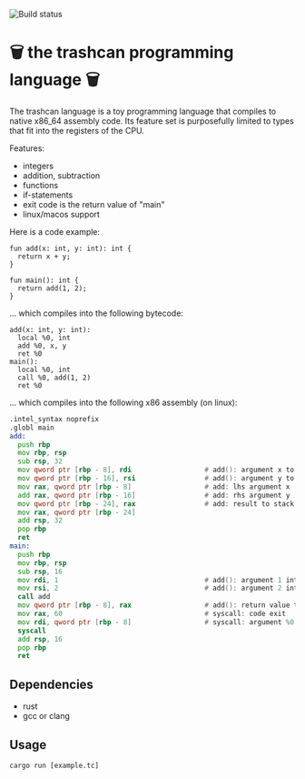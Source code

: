 ![Build status](https://github.com/helmutschneider/trashcan/workflows/build/badge.svg)

# 🗑️ the trashcan programming language 🗑️

The trashcan language is a toy programming language that
compiles to native x86_64 assembly code. Its feature set
is purposefully limited to types that fit into the registers
of the CPU.

Features:
  - integers
  - addition, subtraction
  - functions
  - if-statements
  - exit code is the return value of "main"
  - linux/macos support

Here is a code example:
```
fun add(x: int, y: int): int {
  return x + y;
}

fun main(): int {
  return add(1, 2);
}
```

... which compiles into the following bytecode:

```
add(x: int, y: int):
  local %0, int
  add %0, x, y
  ret %0
main():
  local %0, int
  call %0, add(1, 2)
  ret %0
```

... which compiles into the following x86 assembly (on linux):

```asm
.intel_syntax noprefix
.globl main
add:
  push rbp
  mov rbp, rsp
  sub rsp, 32
  mov qword ptr [rbp - 8], rdi                  # add(): argument x to stack
  mov qword ptr [rbp - 16], rsi                 # add(): argument y to stack
  mov rax, qword ptr [rbp - 8]                  # add: lhs argument x
  add rax, qword ptr [rbp - 16]                 # add: rhs argument y
  mov qword ptr [rbp - 24], rax                 # add: result to stack
  mov rax, qword ptr [rbp - 24]
  add rsp, 32
  pop rbp
  ret
main:
  push rbp
  mov rbp, rsp
  sub rsp, 16
  mov rdi, 1                                    # add(): argument 1 into register
  mov rsi, 2                                    # add(): argument 2 into register
  call add
  mov qword ptr [rbp - 8], rax                  # add(): return value to stack
  mov rax, 60                                   # syscall: code exit
  mov rdi, qword ptr [rbp - 8]                  # syscall: argument %0
  syscall
  add rsp, 16
  pop rbp
  ret
```

## Dependencies
  - rust
  - gcc or clang

## Usage
```
cargo run [example.tc]
```
